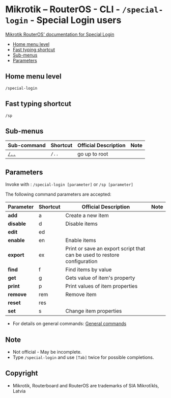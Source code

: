 # Mikrotik – RouterOS - CLI - `/special-login` - Special Login users

[Mikrotik RouterOS' documentation for Special Login](https://help.mikrotik.com/docs/display/ROS/Serial+Console)

- [Home menu level](#home-menu-level)
- [Fast typing shortcut](#fast-typing-shortcut)
- [Sub-menus](#sub-menus)
- [Parameters](#parameters)

## Home menu level

`/special-login`

## Fast typing shortcut

`/sp`

## Sub-menus

| **Sub-command** | **Shortcut** | **Official Description** | **Note** |
|---|---|---|---|
| [`/..`](root-level.md) | `/..` | go up to root |  |


## Parameters

Invoke with : `/special-login [parameter]` or `/sp [parameter]`

The following command parameters are accepted:

| **Parameter** | **Shortcut** | **Official Description** | **Note** |
|---|---|---|---|
| **add** | a | Create a new item | |
| **disable** | d | Disable items | |
| **edit** | ed |  | |
| **enable** | en | Enable items
| **export** | ex | Print or save an export script that can be used to restore configuration |  |
| **find** | f | Find items by value |  |
| **get** | g | Gets value of item's property |  |
| **print** | p | Print values of item properties |  |
| **remove** | rem | Remove item | |
| **reset** | res |  |  |
| **set** | s | Change item properties |  |

- For details on general commands: [General commands](general-commands.md)

## Note
- Not official - May be incomplete.
- Type `/special-login` and use `[Tab]` twice for possible completions. 

## Copyright
- Mikrotik, Routerboard and RouterOS are trademarks of SIA Mikrotīkls, Latvia